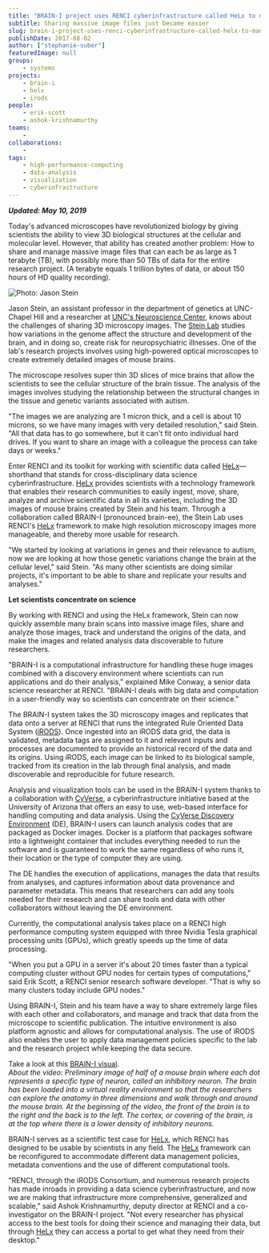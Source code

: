 ```yaml
---
title: "BRAIN-I project uses RENCI cyberinfrastructure called HeLx to manage brain microscopy images"
subtitle: Sharing massive image files just became easier
slug: brain-i-project-uses-renci-cyberinfrastructure-called-helx-to-manage-brain-microscopy-images
publishDate: 2017-08-02
author: ["stephanie-suber"]
featuredImage: null
groups:
    - systems
projects:
    - brain-i
    - helx
    - irods
people:
    - erik-scott
    - ashok-krishnamurthy
teams: 
    - 
collaborations:
    - 
tags:
    - high-performance-computing
    - data-analysis
    - visualization
    - cyberinfrastructure
---
```

**_Updated: May 10, 2019_**

Today's advanced microscopes have revolutionized biology by giving scientists the ability to view 3D biological structures at the cellular and molecular level. However, that ability has created another problem: How to share and manage massive image files that can each be as large as 1 terabyte (TB), with possibly more than 50 TBs of data for the entire research project. (A terabyte equals 1 trillion bytes of data, or about 150 hours of HD quality recording).

![Photo: Jason Stein](https://renci.org/wp-content/uploads/2017/08/Jason-Stein-pic-300x300.jpeg "Jason Stein")

Jason Stein, an assistant professor in the department of genetics at UNC-Chapel Hill and a researcher at [UNC's Neuroscience Center](https://www.med.unc.edu/neuroscience), knows about the challenges of sharing 3D microscopy images. The [Stein Lab](http://www.steinlab.org/) studies how variations in the genome affect the structure and development of the brain, and in doing so, create risk for neuropsychiatric illnesses. One of the lab's research projects involves using high-powered optical microscopes to create extremely detailed images of mouse brains.

The microscope resolves super thin 3D slices of mice brains that allow the scientists to see the cellular structure of the brain tissue. The analysis of the images involves studying the relationship between the structural changes in the tissue and genetic variants associated with autism.

"The images we are analyzing are 1 micron thick, and a cell is about 10 microns, so we have many images with very detailed resolution," said Stein. "All that data has to go somewhere, but it can't fit onto individual hard drives. If you want to share an image with a colleague the process can take days or weeks."

Enter RENCI and its toolkit for working with scientific data called [HeLx](//renci.org/helx)—shorthand that stands for cross-disciplinary data science cyberinfrastructure. [HeLx](http://xdci.renci.org) provides scientists with a technology framework that enables their research communities to easily ingest, move, share, analyze and archive scientific data in all its varieties, including the 3D images of mouse brains created by Stein and his team. Through a collaboration called BRAIN-I (pronounced brain-ee), the Stein Lab uses RENCI's [HeLx](//renci.org/helx) framework to make high resolution microscopy images more manageable, and thereby more usable for research.

"We started by looking at variations in genes and their relevance to autism, now we are looking at how those genetic variations change the brain at the cellular level," said Stein. "As many other scientists are doing similar projects, it's important to be able to share and replicate your results and analyses."

**Let scientists concentrate on science**

By working with RENCI and using the HeLx framework, Stein can now quickly assemble many brain scans into massive image files, share and analyze those images, track and understand the origins of the data, and make the images and related analysis data discoverable to future researchers.

"BRAIN-I is a computational infrastructure for handling these huge images combined with a discovery environment where scientists can run applications and do their analysis," explained Mike Conway, a senior data science researcher at RENCI. "BRAIN-I deals with big data and computation in a user-friendly way so scientists can concentrate on their science."

The BRAIN-I system takes the 3D microscopy images and replicates that data onto a server at RENCI that runs the integrated Rule Oriented Data System ([iRODS](https://irods.org/)). Once ingested into an iRODS data grid, the data is validated, metadata tags are assigned to it and relevant inputs and processes are documented to provide an historical record of the data and its origins. Using iRODS, each image can be linked to its biological sample, tracked from its creation in the lab through final analysis, and made discoverable and reproducible for future research.

Analysis and visualization tools can be used in the BRAIN-I system thanks to a collaboration with [CyVerse](http://www.cyverse.org/), a cyberinfrastructure initiative based at the University of Arizona that offers an easy to use, web-based interface for handling computing and data analysis. Using the [CyVerse Discovery Environment](http://www.cyverse.org/discovery-environment) (DE), BRAIN-I users can launch analysis codes that are packaged as Docker images. Docker is a platform that packages software into a lightweight container that includes everything needed to run the software and is guaranteed to work the same regardless of who runs it, their location or the type of computer they are using.

The DE handles the execution of applications, manages the data that results from analyses, and captures information about data provenance and parameter metadata. This means that researchers can add any tools needed for their research and can share tools and data with other collaborators without leaving the DE environment.

Currently, the computational analysis takes place on a RENCI high performance computing system equipped with three Nvidia Tesla graphical processing units (GPUs), which greatly speeds up the time of data processing.

"When you put a GPU in a server it's about 20 times faster than a typical computing cluster without GPU nodes for certain types of computations," said Erik Scott, a RENCI senior research software developer. "That is why so many clusters today include GPU nodes."

Using BRAIN-I, Stein and his team have a way to share extremely large files with each other and collaborators, and manage and track that data from the microscope to scientific publication. The intuitive environment is also platform agnostic and allows for computational analysis. The use of iRODS also enables the user to apply data management policies specific to the lab and the research project while keeping the data secure.

Take a look at this [BRAIN-I visual](https://renci.org/wp-content/uploads/2017/08/TinyTake17-04-2017-10-21-02.mp4).  
_About the video: Preliminary image of half of a mouse brain where each dot represents a specific type of neuron, called an inhibitory neuron. The brain has been loaded into a virtual reality environment so that the researchers can explore the anatomy in three dimensions and walk through and around the mouse brain. At the beginning of the video, the front of the brain is to the right and the back is to the left. The cortex, or covering of the brain, is at the top where there is a lower density of inhibitory neurons._

BRAIN-I serves as a scientific test case for [HeLx](//renci.org/helx), which RENCI has designed to be usable by scientists in any field. The [HeLx](//renci.org/helx) framework can be reconfigured to accommodate different data management policies, metadata conventions and the use of different computational tools.

"RENCI, through the iRODS Consortium, and numerous research projects has made inroads in providing a data science cyberinfrastructure, and now we are making that infrastructure more comprehensive, generalized and scalable," said Ashok Krishnamurthy, deputy director at RENCI and a co-investigator on the BRAIN-I project. "Not every researcher has physical access to the best tools for doing their science and managing their data, but through [HeLx](//renci.org/helx) they can access a portal to get what they need from their desktop."

